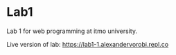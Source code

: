 # Lab1
Lab 1 for web programming at itmo university.

Live version of lab: https://lab1-1.alexandervorobi.repl.co
